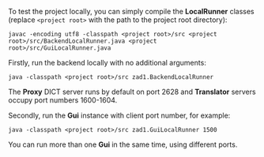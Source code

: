 To test the project locally, you can simply compile the **LocalRunner** classes (replace `<project root>` with the path
to the project root directory):

`javac -encoding utf8 -classpath <project root>/src
<project root>/src/BackendLocalRunner.java
<project root>/src/GuiLocalRunner.java`

Firstly, run the backend locally with no additional arguments:

`java -classpath <project root>/src zad1.BackendLocalRunner`

The **Proxy** DICT server runs by default on port 2628 and **Translator** servers occupy port numbers 1600-1604.

Secondly, run the **Gui** instance with client port number, for example:

`java -classpath <project root>/src zad1.GuiLocalRunner 1500`

You can run more than one **Gui** in the same time, using different ports.